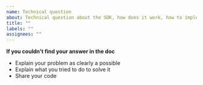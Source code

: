```yaml
---
name: Technical question
about: Technical question about the SDK, how does it work, how to implement, etc...
title: ""
labels: ""
assignees: ""
---
```


**If you couldn't find your answer in the doc**

- Explain your problem as clearly a possible
- Explain what you tried to do to solve it
- Share your code
